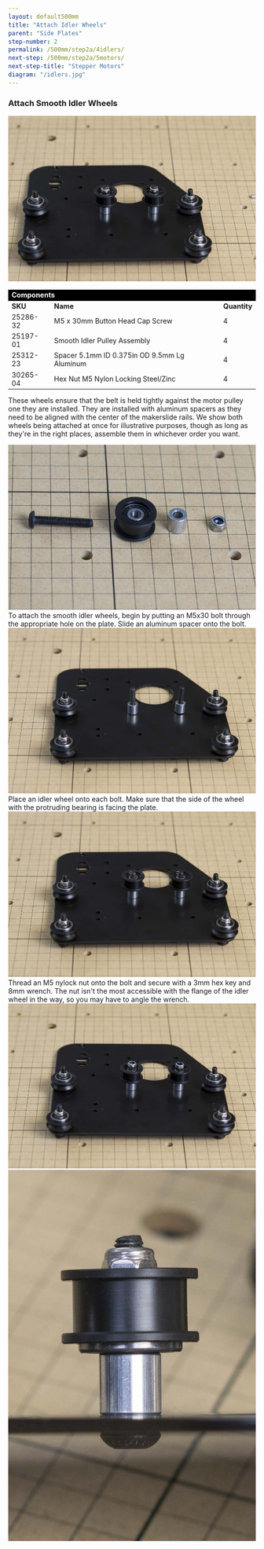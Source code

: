 ```yaml
---
layout: default500mm
title: "Attach Idler Wheels"
parent: "Side Plates"
step-number: 2
permalink: /500mm/step2a/4idlers/
next-step: /500mm/step2a/5motors/
next-step-title: "Stepper Motors"
diagram: "/idlers.jpg"
---
```


<h3>Attach Smooth Idler Wheels</h3>
<img src="../../step2/photo/jpfs_DSC2597.jpg">

<table>
<tr><td style="color:#fff;background: #000;" colspan="3"><b>Components</b></td></tr>
	<tr>
		<td><b>SKU</b></td>
		<td><b>Name</b></td>
		<td><b>Quantity</b></td>
	</tr>
<tr>
<td>25286-32</td>
<td>M5 x 30mm Button Head Cap Screw</td>
<td>4</td>
</tr>
<tr>
<td>25197-01</td>
<td>Smooth Idler Pulley Assembly</td>
<td>4</td>
</tr>
<tr>
<td>25312-23</td>
<td>Spacer 5.1mm ID 0.375in OD 9.5mm Lg Aluminum</td>
<td>4</td>
</tr>
<tr>
<td>30265-04</td>
<td>Hex Nut M5 Nylon Locking Steel/Zinc</td>
<td>4</td>
</tr>
</table>

These wheels ensure that the belt is held tightly against the motor pulley one they are installed. They are installed with aluminum spacers as they need to be aligned with the center of the makerslide rails. We show both wheels being attached at once for illustrative purposes, though as long as they're in the right places, assemble them in whichever order you want.

<img src="../../step2/photo/jpfs_DSC2592.jpg">
To attach the smooth idler wheels, begin by putting an M5x30 bolt through the appropriate hole on the plate. Slide an aluminum spacer onto the bolt.
<img src="../../step2/photo/jpfs_DSC2594.jpg">
Place an idler wheel onto each bolt. Make sure that the side of the wheel with the protruding bearing is facing the plate.
<img src="../../step2/photo/jpfs_DSC2595.jpg">
Thread an M5 nylock nut onto the bolt and secure with a 3mm hex key and 8mm wrench. The nut isn't the most accessible with the flange of the idler wheel in the way, so you may have to angle the wrench.
<img src="../../step2/photo/jpfs_DSC2596.jpg">
<img src="../../step2/photo/jpfs_DSC2598.jpg">
